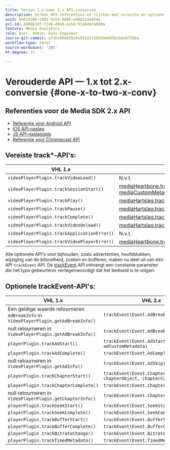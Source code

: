 ```yaml
---
title: Versie 1.x naar 2.x API-conversie
description: Verken API-referenties en lijsten met vereiste en optionele API's voor bijhouden voor 1.x- en 2.x-versie van de Media SDK.
uuid: 6e619288-c082-4cb4-8685-e90823dadf4a
exl-id: 8d06b7df-f246-49e6-aa58-91a9d6fa889a
feature: Media Analytics
role: User, Admin, Data Engineer
source-git-commit: a73ba98e025e0a915a5136bb9e0d5bcbde875b0a
workflow-type: tm+mt
source-wordcount: '201'
ht-degree: 1%

---
```


# Verouderde API — 1.x tot 2.x-conversie {#one-x-to-two-x-conv}

## Referenties voor de Media SDK 2.x API

* [Referentie voor Android API](https://adobe-marketing-cloud.github.io/media-sdks/reference/android/index.html)
* [iOS API-naslag](https://adobe-marketing-cloud.github.io/media-sdks/reference/ios/index.html)
* [JS API-naslaggids](https://adobe-marketing-cloud.github.io/media-sdks/reference/javascript/index.html)
* [Referentie voor Chromecast API](https://adobe-marketing-cloud.github.io/media-sdks/reference/chromecast/index.html)

## Vereiste track*-API&#39;s:

|  VHL 1.x  | VHL 2.x |
|---|---|
| `videoPlayerPlugin.trackVideoLoad()` | N.v.t. |
| `videoPlayerPlugin.trackSessionStart()` | [mediaHeartbone.trackSessionStart(mediaObject, mediaCustomMetadata)](https://adobe-marketing-cloud.github.io/media-sdks/reference/javascript/MediaHeartbeat.html#trackSessionStart) |
| `videoPlayerPlugin.trackPlay()` | [mediaHartslag.trackPlay()](https://adobe-marketing-cloud.github.io/media-sdks/reference/javascript/MediaHeartbeat.html#trackPlay) |
| `videoPlayerPlugin.trackPause()` | [mediaHartslag.trackPause()](https://adobe-marketing-cloud.github.io/media-sdks/reference/javascript/MediaHeartbeat.html#trackPause) |
| `videoPlayerPlugin.trackComplete()` | [mediaHartslag.trackComplete()](https://adobe-marketing-cloud.github.io/media-sdks/reference/javascript/MediaHeartbeat.html#trackComplete) |
| `videoPlayerPlugin.trackVideoUnload()` | [mediaHartslag.trackSessionEnd()](https://adobe-marketing-cloud.github.io/media-sdks/reference/javascript/MediaHeartbeat.html#trackSessionEnd) |
| `videoPlayerPlugin.trackApplicationError()` | N.v.t. |
| `videoPlayerPlugin.trackVideoPlayerError()` | [mediaHeartbone.trackError()](https://adobe-marketing-cloud.github.io/media-sdks/reference/javascript/MediaHeartbeat.html#trackError) |

Alle optionele API&#39;s voor bijhouden, zoals advertenties, hoofdstukken, wijziging van de bitsnelheid, zoeken en bufferen, maken nu deel uit van één API `trackEvent` API. De [trackEvent](https://adobe-marketing-cloud.github.io/media-sdks/reference/javascript/MediaHeartbeat.html#trackEvent) API ontvangt een constante parameter die het type gebeurtenis vertegenwoordigt dat het bedoeld is te volgen:

## Optionele trackEvent-API&#39;s:

| VHL 1.x | VHL 2.x |
|---|---|
| Een geldige waarde retourneren `AdBreakInfo` in `VideoPlayerPlugin.getAdBreakInfo()` | `trackEvent(Event.AdBreakStart)` |
| null retourneren in `VideoPlayerPlugin.getAdBreakInfo()` | `trackEvent(Event.AdBreakComplete)` |
| `playerPlugin.trackAdStart()` | `trackEvent(Event.AdStart, adObject, adCustomMetadata)` |
| `playerPlugin.trackAdComplete()` | `trackEvent(Event.AdComplete)` |
| null retourneren in `VideoPlayerPlugin.getAdInfo()` | `trackEvent(Event.AdSkip)` |
| `playerPlugin.trackChapterStart()` | `trackEvent(Event.ChapterStart, chapterObject, chapterCustomMetadata)` |
| `playerPlugin.trackChapterComplete()` | `trackEvent(Event.ChapterComplete)` |
| null retourneren in `VideoPlayerPlugin.getChapterInfo()` | `trackEvent(Event.ChapterSkip)` |
| `playerPlugin.trackSeekStart()` | `trackEvent(Event.SeekStart)` |
| `playerPlugin.trackSeekComplete()` | `trackEvent(Event.SeekComplete)` |
| `playerPlugin.trackBufferStart()` | `trackEvent(Event.BufferStart)` |
| `playerPlugin.trackBufferComplete()` | `trackEvent(Event.BufferComplete)` |
| `playerPlugin.trackBitrateChange()` | `trackEvent(Event.BitrateChange)` |
| `playerPlugin.trackTimedMetadata()` | `trackEvent(Event.TimedMetadataUpdate)` |
